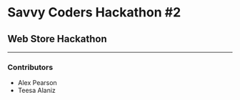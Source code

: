 # Savvy Coders Hackathon \#2
## Web Store Hackathon

---

### Contributors
+ Alex Pearson
+ Teesa Alaniz
